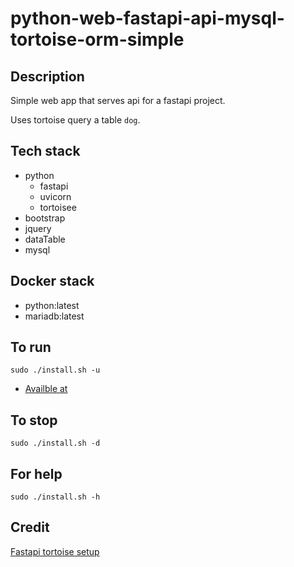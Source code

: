 # python-web-fastapi-api-mysql-tortoise-orm-simple

## Description
Simple web app that serves api
for a fastapi project.

Uses tortoise query a table `dog`.

## Tech stack
- python
  - fastapi
  - uvicorn
  - tortoisee
- bootstrap
- jquery
- dataTable
- mysql

## Docker stack
- python:latest
- mariadb:latest

## To run
`sudo ./install.sh -u`
- [Availble at](http://localhost/dog)

## To stop
`sudo ./install.sh -d`

## For help
`sudo ./install.sh -h`

## Credit
[Fastapi tortoise setup](https://medium.com/nerd-for-tech/python-tortoise-orm-integration-with-fastapi-c3751d248ce1)
